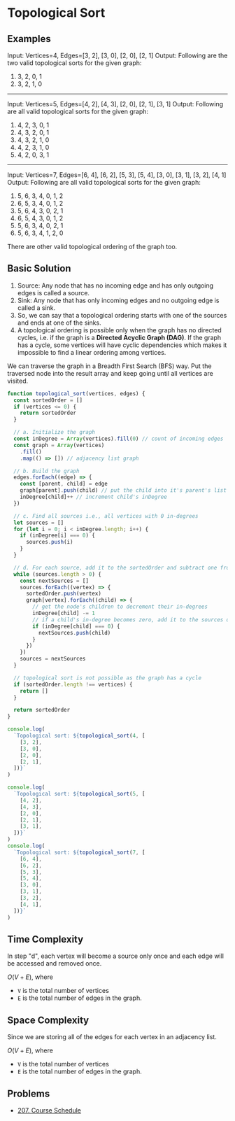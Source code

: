 # Topological Sort

## Examples

Input: Vertices=4, Edges=[3, 2], [3, 0], [2, 0], [2, 1]
Output: Following are the two valid topological sorts for the given graph:

1. 3, 2, 0, 1
2. 3, 2, 1, 0

---

Input: Vertices=5, Edges=[4, 2], [4, 3], [2, 0], [2, 1], [3, 1]
Output: Following are all valid topological sorts for the given graph:

1. 4, 2, 3, 0, 1
2. 4, 3, 2, 0, 1
3. 4, 3, 2, 1, 0
4. 4, 2, 3, 1, 0
5. 4, 2, 0, 3, 1

---

Input: Vertices=7, Edges=[6, 4], [6, 2], [5, 3], [5, 4], [3, 0], [3, 1], [3, 2], [4, 1]
Output: Following are all valid topological sorts for the given graph:

1. 5, 6, 3, 4, 0, 1, 2
2. 6, 5, 3, 4, 0, 1, 2
3. 5, 6, 4, 3, 0, 2, 1
4. 6, 5, 4, 3, 0, 1, 2
5. 5, 6, 3, 4, 0, 2, 1
6. 5, 6, 3, 4, 1, 2, 0

There are other valid topological ordering of the graph too.

## Basic Solution

1. Source: Any node that has no incoming edge and has only outgoing edges is called a source.
2. Sink: Any node that has only incoming edges and no outgoing edge is called a sink.
3. So, we can say that a topological ordering starts with one of the sources and ends at one of the sinks.
4. A topological ordering is possible only when the graph has no directed cycles, i.e. if the graph is a **Directed Acyclic Graph (DAG)**. If the graph has a cycle, some vertices will have cyclic dependencies which makes it impossible to find a linear ordering among vertices.

We can traverse the graph in a Breadth First Search (BFS) way. Put the traversed node into the result array and keep going until all vertices are visited.

```js
function topological_sort(vertices, edges) {
  const sortedOrder = []
  if (vertices <= 0) {
    return sortedOrder
  }

  // a. Initialize the graph
  const inDegree = Array(vertices).fill(0) // count of incoming edges
  const graph = Array(vertices)
    .fill()
    .map(() => []) // adjacency list graph

  // b. Build the graph
  edges.forEach((edge) => {
    const [parent, child] = edge
    graph[parent].push(child) // put the child into it's parent's list
    inDegree[child]++ // increment child's inDegree
  })

  // c. Find all sources i.e., all vertices with 0 in-degrees
  let sources = []
  for (let i = 0; i < inDegree.length; i++) {
    if (inDegree[i] === 0) {
      sources.push(i)
    }
  }

  // d. For each source, add it to the sortedOrder and subtract one from all of its children's in-degrees
  while (sources.length > 0) {
    const nextSources = []
    sources.forEach((vertex) => {
      sortedOrder.push(vertex)
      graph[vertex].forEach((child) => {
        // get the node's children to decrement their in-degrees
        inDegree[child] -= 1
        // if a child's in-degree becomes zero, add it to the sources queue
        if (inDegree[child] === 0) {
          nextSources.push(child)
        }
      })
    })
    sources = nextSources
  }

  // topological sort is not possible as the graph has a cycle
  if (sortedOrder.length !== vertices) {
    return []
  }

  return sortedOrder
}

console.log(
  `Topological sort: ${topological_sort(4, [
    [3, 2],
    [3, 0],
    [2, 0],
    [2, 1],
  ])}`
)

console.log(
  `Topological sort: ${topological_sort(5, [
    [4, 2],
    [4, 3],
    [2, 0],
    [2, 1],
    [3, 1],
  ])}`
)
console.log(
  `Topological sort: ${topological_sort(7, [
    [6, 4],
    [6, 2],
    [5, 3],
    [5, 4],
    [3, 0],
    [3, 1],
    [3, 2],
    [4, 1],
  ])}`
)
```

## Time Complexity

In step "d", each vertex will become a source only once and each edge will be accessed and removed once.

$O(V + E)$, where

- `V` is the total number of vertices
- `E` is the total number of edges in the graph.

## Space Complexity

Since we are storing all of the edges for each vertex in an adjacency list.

$O(V + E)$, where

- `V` is the total number of vertices
- `E` is the total number of edges in the graph.

## Problems

- [207. Course Schedule](https://leetcode.com/problems/course-schedule/description/)
